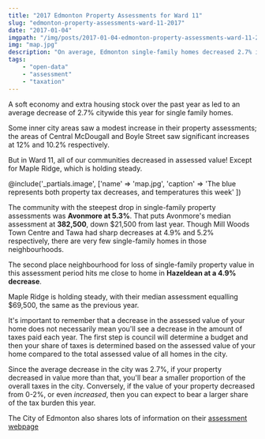 ```yaml
---
title: "2017 Edmonton Property Assessments for Ward 11"
slug: "edmonton-property-assessments-ward-11-2017"
date: "2017-01-04"
imgpath: "/img/posts/2017-01-04-edmonton-property-assessments-ward-11-2017/"
img: "map.jpg"
description: "On average, Edmonton single-family homes decreased 2.7% in value. In Ward 11, all of our property values are down."
tags: 
    - "open-data"
    - "assessment"
    - "taxation"
---
```


A soft economy and extra housing stock over the past year as led to an average decrease of 2.7% citywide this year for single family homes.

Some inner city areas saw a modest increase in their property assessments; the areas of Central McDougall and Boyle Street saw significant increases
at 12% and 10.2% respectively.

But in Ward 11, all of our communities decreased in assessed value! Except for Maple Ridge, which is holding steady.

@include('_partials.image', ['name' => 'map.jpg', 'caption' => 'The blue represents both property tax decreases, and temperatures this week' ])

The community with the steepest drop in single-family property assessments was **Avonmore at 5.3%**. That puts Avonmore's median assessment at **382,500**, down $21,500 from last year.
Though Mill Woods Town Centre and Tawa had sharp decreases at 4.9% and 5.2% respectively, there are very few single-family homes in those neighbourhoods.

The second place neighbourhood for loss of single-family property value in this assessment period hits me close to home in **Hazeldean at a 4.9% decrease**.

Maple Ridge is holding steady, with their median assessment equalling $69,500, the same as the previous year.

It's important to remember that a decrease in the assessed value of your home does not necessarily mean you'll see a 
decrease in the amount of taxes paid each year. The first step is council will determine a budget and then your share
of taxes is determined based on the assessed value of your home compared to the total assessed value of all homes in the city.

Since the average decrease in the city was 2.7%, if your property decreased in value more than that, you'll bear a smaller proportion
of the overall taxes in the city. Conversely, if the value of your property decreased from 0-2%, or even *increased*, then you
can expect to bear a larger share of the tax burden this year.

The City of Edmonton also shares lots of information on their [assessment webpage](https://www.edmonton.ca/residential_neighbourhoods/property_tax_assessment/property-assessment.aspx)
